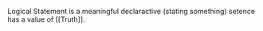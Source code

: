 Logical Statement is a meaningful declaractive (stating something) setence has a value of [[Truth]].
